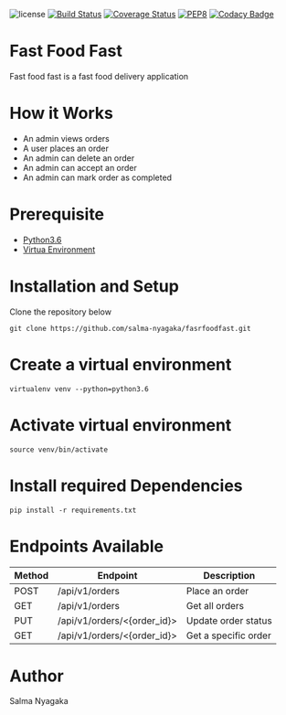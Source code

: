 
![license](https://img.shields.io/github/license/mashape/apistatus.svg)
[![Build Status](https://travis-ci.org/salma-nyagaka/fasrfoodfastapi.svg?branch=api-v1)](https://travis-ci.org/salma-nyagaka/fasrfoodfastapi)
[![Coverage Status](https://coveralls.io/repos/github/salma-nyagaka/fasrfoodfastapi/badge.svg?branch=api-v1)](https://coveralls.io/github/salma-nyagaka/fasrfoodfastapi?branch=api-v1)
[![PEP8](https://img.shields.io/badge/code%20style-pep8-orange.svg)](https://www.python.org/dev/peps/pep-0008/)
[![Codacy Badge](https://api.codacy.com/project/badge/Grade/08730d5796eb49c8a545b128b7d7b80f)](https://www.codacy.com/app/salma-nyagaka/fasrfoodfastapi?utm_source=github.com&amp;utm_medium=referral&amp;utm_content=salma-nyagaka/fasrfoodfastapi&amp;utm_campaign=Badge_Grade)

# Fast Food Fast

Fast food fast is a fast food delivery application

# How it Works

- An admin views orders
- A user places an order
- An admin can delete an order
- An admin can accept an order
- An admin can mark order as completed


# Prerequisite

- [Python3.6](https://www.python.org/downloads/release/python-365/)
- [Virtua Environment](https://virtualenv.pypa.io/en/stable/installation/)

# Installation and Setup

Clone the repository below

```
git clone https://github.com/salma-nyagaka/fasrfoodfast.git
```
# Create a virtual environment

    virtualenv venv --python=python3.6

# Activate virtual environment

    source venv/bin/activate

# Install required Dependencies

    pip install -r requirements.txt



# Endpoints Available

| Method | Endpoint                            | Description                           |
| ------ | -------------------------------     | ------------------------------------- |
| POST   | /api/v1/orders                      | Place an order                        |
| GET    | /api/v1/orders                      | Get all orders                        |
| PUT    | /api/v1/orders/<{order_id}>         | Update order status                   |
| GET    | /api/v1/orders/<{order_id}>         | Get a specific order                  |




# Author

Salma Nyagaka

